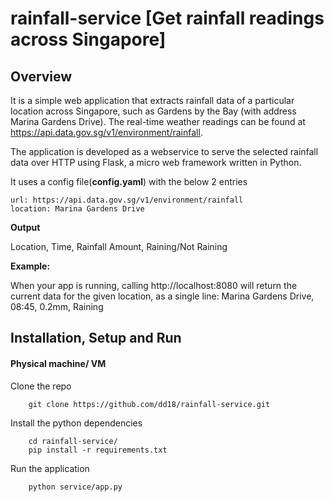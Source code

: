 # rainfall-service [Get rainfall readings across Singapore]
## Overview

It is a simple web application that extracts rainfall data of a particular location across Singapore, such as Gardens by the Bay (with address Marina Gardens Drive). The real-time weather readings can be found at https://api.data.gov.sg/v1/environment/rainfall. 

The application is developed as a webservice to serve the selected rainfall data over HTTP using Flask, a micro web framework written in Python.

It uses a config file(**config.yaml**) with the below 2 entries

    url: https://api.data.gov.sg/v1/environment/rainfall
    location: Marina Gardens Drive

**Output**

Location, Time, Rainfall Amount, Raining/Not Raining

**Example:**

When your app is running, calling http://localhost:8080 will return the current data for the given location, as a single line:
Marina Gardens Drive, 08:45, 0.2mm, Raining

## Installation, Setup and Run
#### Physical machine/ VM

Clone the repo

        git clone https://github.com/dd18/rainfall-service.git 
   
Install the python dependencies

        cd rainfall-service/
        pip install -r requirements.txt
   
Run the application

        python service/app.py
